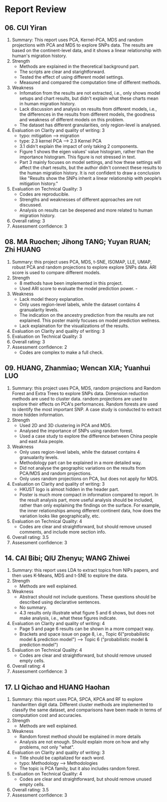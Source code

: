 # Report Review

## 06. CUI Yiran

1. Summary: This report uses PCA, Kernel-PCA, MDS and random projections with PCA and MDS to explore SNPs data. The results are based on the continent-level data, and it shows a linear relationship with human's migration history.
2. Strength
   - Methods are explained in the theoretical background part.
   - The scripts are clear and starightforward.
   - Tested the effect of using different model settings.
   - Measured and compared the computation time of different methods.
3. Weakness
   - Infomation from the results are not extracted, i.e., only shows model setups and chart results, but didn't explain what these charts mean in human migration history.
   - Lack discussion and analysis on results from different models, i.e., the differences in the results from different models, the goodness and weakness of different models on this problem.
   - The dataset has different granularities, only region-level is analysed.
4. Evaluation on Clarity and quality of writing: 3
   - typo: mitigation --> migration
   - type: 2.3 kernel PCA --> 2.3 Kernel PCA
   - 3.1 didn't explain the impact of only taking 2 components.
   - Figure 1 shows the eigen values' value histogram, rather than the importance histogram. This figure is not stressed in text.
   - Part 3 mainly focuses on model settings, and how these settings will affect the chart results, but the author didn't connect these results to the human migration history. It is not confident to draw a conclusion like "Results show the SNPs inherit a linear relationship with people‘s mitigation history."
5. Evaluation on Technical Quality: 3
   - Codes are reproducible.
   - Strengths and weaknesses of different approaches are not discussed.
   - Analysis on results can be deepened and more related to human migration history.
6. Overall rating: 3
7. Assessment confidence: 3

## 08. MA Ruochen; Jihong TANG; Yuyan RUAN; Zhi HUANG

1. Summary: this project uses PCA, MDS, t-SNE, ISOMAP, LLE, UMAP, robust PCA and random projections to explore explore SNPs data. ARI score is used to compare different models.
2. Strength
   - 8 methods have been implemented in this project.
   - Used ARI score to evaluate the model prediction power.   -
3. Weakness
   - Lack model theory explanation.
   - Only uses region-level labels, while the dataset contains 4 granualarity levels.
   - The indication on the ancestry prediction from the results are not explained. This poster mainly focuses on model prediction wellness.
   - Lack explaination for the visualizations of the results.
4. Evaluation on Clarity and quality of writing: 3
5. Evaluation on Technical Quality: 3
6. Overall rating: 3
7. Assessment confidence: 2
   - Codes are complex to make a full check.

## 09. HUANG, Zhanmiao; Wencan XIA; Yuanhui LUO

1. Summary: this project uses PCA, MDS, random projections and Random Forest and Extra Trees to explore SNPs data. Dimension reduction methods are used to cluster data. random projections are used to explore their effects on PCA's performances. Random forests are used to identify the most important SNP. A case study is conducted to extract more hidden information.
2. Strength
   - Used 2D and 3D clustering in PCA and MDS.
   - Analysed the importance of SNPs using random forest.
   - Used a case study to explore the difference between China people and east Asia people.
3. Weakness
   - Only uses region-level labels, while the dataset contains 4 granualarity levels.
   - Methodology part can be explained in a more detailed way.
   - Did not analyse the geographic variations on the results from PCA/MDS and random projections.
   - Only uses random projections on PCA, but does not apply for MDS.
4. Evaluation on Clarity and quality of writing: 3
   - HKUST logo is almost hidden in the header part.
   - Poster is much more compact in information compared to report. In the result analysis part, more useful analysis should be included, rather than only explaining the findings on the surface. For example, the inner relationships among different continent data, how does the variation looks like geographically, etc.
5. Evaluation on Technical Quality: 4
   - Codes are clear and straightforward, but should remove unused comments, and include more section info.
6. Overall rating: 3.5
7. Assessment confidence: 3

## 14. CAI Bibi; QIU Zhenyu; WANG Zhiwei

1. Summary: this report uses LDA to extract topics from NIPs papers, and then uses K-Means, MDS and t-SNE to explore the data.
2. Strength
   - Methods are well explained.
3. Weakness
   - Abstract should not include questions. These questions should be described using declarative sentences.
   - No summary.
   - 4.3 results only illustrate what figure 5 and 6 shows, but does not make analysis, i.e., what these figures indicate.
4. Evaluation on Clarity and quality of writing: 4
   - Page 5 and page 6 results can be shown in a more compact way.
   - Brackets and space issue on page 8, i.e., Topic 6("probabilistic model & prediction model") --> Topic 6 ("probabilistic model & prediction model")
5. Evaluation on Technical Quality: 4
   - Codes are clear and straightforward, but should remove unused empty cells.
6. Overall rating: 4
7. Assessment confidence: 3

## 17. LI Qichao and HUANG Haohan

1. Summary: this report uses PCA, SPCA, KPCA and RF to explore handwritten digit data. Different cluster methods are implemented to classify the same dataset, and comparisons have been made in terms of computation cost and accuracies.
2. Strength
   - Methods are well explained.
3. Weakness
   - Random forest method should be explained in more details
   - Analysis are not enough. Should explain more on how and why problems, not only "what".
4. Evaluation on Clarity and quality of writing: 3
   - Title should be capitalized for each word.
   - typo: Methodology --> Methodologies
   - The topic is PCA family, but it also includes random forest.
5. Evaluation on Technical Quality: 4
   - Codes are clear and straightforward, but should remove unused empty cells.
6. Overall rating: 3.5
7. Assessment confidence: 3
